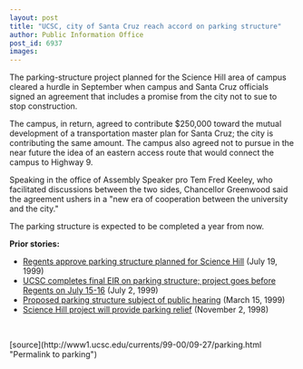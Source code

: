 ```yaml
---
layout: post
title: "UCSC, city of Santa Cruz reach accord on parking structure"
author: Public Information Office
post_id: 6937
images:
---
```


<p>
  The parking-structure project planned for the Science Hill area of campus cleared a hurdle in September when campus and Santa Cruz officials signed an agreement that includes a promise from the city not to sue to stop construction.
</p>
<p>
  The campus, in return, agreed to contribute $250,000 toward the mutual development of a transportation master plan for Santa Cruz; the city is contributing the same amount. The campus also agreed not to pursue in the near future the idea of an eastern access route that would connect the campus to Highway 9.
</p>
<p>
  Speaking in the office of Assembly Speaker pro Tem Fred Keeley, who facilitated discussions between the two sides, Chancellor Greenwood said the agreement ushers in a "new era of cooperation between the university and the city."
</p>
<p>
  The parking structure is expected to be completed a year from now.
</p>
<p>
  <b>Prior stories:</b>
</p>
<ul>
  <li>
    <a href="http://www.ucsc.edu/currents/99-00/07-19/parking.htm">Regents approve parking structure planned for Science Hill</a> (July 19, 1999)
  </li>
  <li>
    <a href="http://www.ucsc.edu/currents/99-00/07-05/parking.htm">UCSC completes final EIR on parking structure; project goes before Regents on July 15-16</a> (July 2, 1999)
  </li>
  <li>
    <a href="http://www.ucsc.edu/oncampus/currents/98-99/03-15/parking.htm">Proposed parking structure subject of public hearing</a> (March 15, 1999)
  </li>
  <li>
    <a href="http://www.ucsc.edu/oncampus/currents/98-99/11-02/parking.htm">Science Hill project will provide parking relief</a> (November 2, 1998)
  </li>
</ul>
<p>
  <br>

</p>
<p>
  </p>
[source](http://www1.ucsc.edu/currents/99-00/09-27/parking.html "Permalink to parking")
